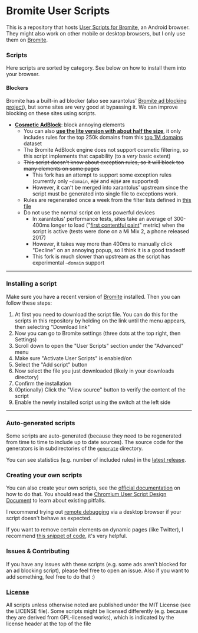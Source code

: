 # Bromite User Scripts
This is a repository that hosts [User Scripts for Bromite](https://github.com/bromite/bromite/wiki/UserScripts), an Android browser. They might also work on other mobile or desktop browsers, but I only use them on [Bromite](https://www.bromite.org/).

### Scripts
Here scripts are sorted by category. See below on how to install them into your browser.

#### Blockers
Bromite has a built-in ad blocker (also see xarantolus' [Bromite ad blocking project](https://github.com/xarantolus/filtrite)), but some sites are very good at bypassing it. We can improve blocking on these sites using scripts.

* [**Cosmetic AdBlock**](https://github.com/hanubeki/bromite-cosmetic/releases/latest/download/cosmetic.user.js): block annoying elements
  * You can also [**use the lite version with about half the size**](https://github.com/hanubeki/bromite-cosmetic/releases/latest/download/cosmetic-lite.user.js), it only includes rules for the top 250k domains from this [top 1M domains](http://s3-us-west-1.amazonaws.com/umbrella-static/index.html) dataset
  * The Bromite AdBlock engine does not support cosmetic filtering, so this script implements that capability (to a *very* basic extent)
  * ~~This script doesn't know about exception rules, so it will block too many elements on some pages~~
    * This fork has an attempt to support some exception rules (currently only `~domain`, `#@#` and `#@$#` are supported)
    * However, it can't be merged into xarantolus' upstream since the script must be generated into single file to exceptions work.
  * Rules are regenerated once a week from the filter lists defined in [this file](generate/cosmetic/filter-lists.txt)
  * Do not use the normal script on less powerful devices
    * In xarantolus' performance tests, sites take an average of 300-400ms longer to load ("[first contentful paint](https://web.dev/fcp/)" metric) when the script is active (tests were done on a Mi Mix 2, a phone released 2017)
    * However, it takes way more than 400ms to manually click "Decline" on an annoying popup, so I think it is a good tradeoff
    * This fork is much slower than upstream as the script has experimental `~domain` support


---

### Installing a script
Make sure you have a recent version of [Bromite](https://www.bromite.org/) installed. Then you can follow these steps:
1. At first you need to download the script file. You can do this for the scripts in this repository by holding on the link until the menu appears, then selecting "Download link"
2. Now you can go to Bromite settings (three dots at the top right, then Settings)
3. Scroll down to open the "User Scripts" section under the "Advanced" menu
4. Make sure "Activate User Scripts" is enabled/on
5. Select the "Add script" button
6. Now select the file you just downloaded (likely in your downloads directory)
7. Confirm the installation
8. (Optionally) Click the "View source" button to verify the content of the script
9. Enable the newly installed script using the switch at the left side

---

### Auto-generated scripts
Some scripts are auto-generated (because they need to be regenerated from time to time to include up to date sources). The source code for the generators is in subdirectories of the [`generate`](generate/) directory.

You can see statistics (e.g. number of included rules) in the [latest release](https://github.com/hanubeki/bromite-cosmetic/releases/latest).

### Creating your own scripts
You can also create your own scripts, see the [official documentation](https://github.com/bromite/bromite/wiki/UserScripts) on how to do that. You should read the [Chromium User Script Design Document](https://www.chromium.org/developers/design-documents/user-scripts) to learn about existing pitfalls.

I recommend trying out [remote debugging](https://developer.chrome.com/docs/devtools/remote-debugging/) via a desktop browser if your script doesn't behave as expected.

If you want to remove certain elements on dynamic pages (like Twitter), I recommend [this snippet of code](http://ryanmorr.com/using-mutation-observers-to-watch-for-element-availability/), it's very helpful.


### Issues & Contributing
If you have any issues with these scripts (e.g. some ads aren't blocked for an ad blocking script), please feel free to open an issue. Also if you want to add something, feel free to do that :)


### [License](LICENSE)
All scripts unless otherwise noted are published under the MIT License (see the LICENSE file). Some scripts might be licensed differently (e.g. because they are derived from GPL-licensed works), which is indicated by the license header at the top of the file
